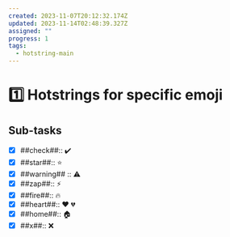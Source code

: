 ```yaml
---
created: 2023-11-07T20:12:32.174Z
updated: 2023-11-14T02:48:39.327Z
assigned: ""
progress: 1
tags:
  - hotstring-main
---
```


# 1️⃣ Hotstrings for specific emoji

## Sub-tasks

- [x] ##check##:: ✔️
- [x] ##star##:: ⭐
- [x] ##warning## :: ⚠️
- [x] ##zap##:: ⚡
- [x] ##fire##:: 🔥
- [x] ##heart##:: ❤️ 💔
- [x] ##home##:: 🏠
- [x] ##x##:: ❌

